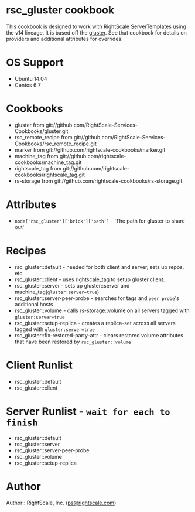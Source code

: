 # rsc_gluster cookbook
This cookbook is designed to work with RightScale ServerTemplates using the v14 lineage.
It is based off the [gluster](https://github.com/RightScale-Services-Cookbooks/gluster).  See that
cookbook for details on providers and additional attributes for overrides.

# OS Support
* Ubuntu 14.04
* Centos 6.7

# Cookbooks
* gluster from git://github.com/RightScale-Services-Cookbooks/gluster.git
* rsc_remote_recipe from git://github.com/RightScale-Services-Cookbooks/rsc_remote_recipe.git
* marker from git://github.com/rightscale-cookbooks/marker.git
* machine_tag from git://github.com/rightscale-cookbooks/machine_tag.git
* rightscale_tag from git://github.com/rightscale-cookbooks/rightscale_tag.git
* rs-storage from git://github.com/rightscale-cookbooks/rs-storage.git

# Attributes
* `node['rsc_gluster']['brick']['path']` - 'The path for gluster to share out'

# Recipes
* rsc_gluster::default - needed for both client and server, sets up repos, etc.
* rsc_gluster::client - uses rightscale_tag to setup gluster client.
* rsc_gluster::server - sets up gluster::server and machine_tag(`gluster:server=true`)
* rsc_gluster::server-peer-probe - searches for tags and `peer probe`'s additional hosts
* rsc_gluster::volume - calls rs-storage::volume on all servers tagged with `gluster:server=true`
* rsc_gluster::setup-replica - creates a replica-set across all servers tagged with `gluster:server=true`
* rsc_gluster::fix-restored-party-attr - clears restored volume attributes that have been restored by `rsc_gluster::volume`

# Client Runlist
* rsc_gluster::default
* rsc_gluster::client

# Server Runlist - `wait for each to finish`
* rsc_gluster::default
* rsc_gluster::server
* rsc_gluster::server-peer-probe
* rsc_gluster::volume
* rsc_gluster::setup-replica


# Author
Author:: RightScale, Inc. (<ps@rightscale.com>)
